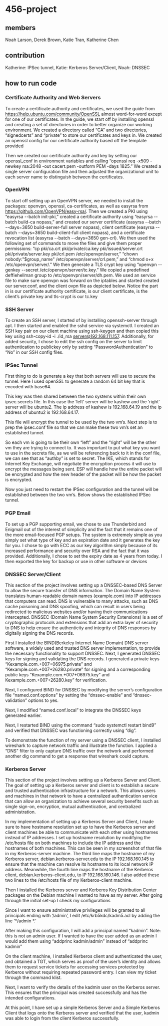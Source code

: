 # 456-project

## members 
Noah Larson, 
Derek Brown, 
Katie Tran,
Katherine Chen 

## contribution 
Katherine: IPSec tunnel, Katie: Kerberos Server/Client, Noah: DNSSEC 


## how to run code 
### Certificate Authority and Web Servers 
To create a certificate authority and certificates, we used the guide from https://help.ubuntu.com/community/OpenSSL almost word-for-word except for one of our certificates. In the guide, we start off by installing openssl and creating a set of directories in order to better organize our working environment. We created a directory called “CA” and two directories, “signedcerts” and “private” to store our certificates and keys in. We created an openssl config for our certificate authority based off the template provided

Then we created our certificate authority and key by setting our openssl_conf in environment variables and calling “openssl req -x509 -newkey rsa:2048 -out cacert.pem -outform PEM -days 1825.” We created a single server configuration file and then adjusted the organizational unit to each server name to distinguish between the certificates. 



### OpenVPN
To start off setting up an OpenVPN server, we needed to install the packages: openvpn, openssl, ca-certificates, as well as easyrsa from https://github.com/OpenVPN/easy-rsa/. Then we created a PKI using “easyrsa --batch init-pki,” created a certificate authority using “easyrsa --batch build-ca nopass,” and created our server certificate (easyrsa --batch --days=3650 build-server-full server nopass), client certificate (easyrsa --batch --days=3650 build-client-full client nopass), and a certificate revocation list (easyrsa --batch --days=3650 gen-crl). We then used the following set of commands to move the files and give them proper permissions: “cp pki/ca.crt pki/private/ca.key pki/issued/server.crt pki/private/server.key pki/crl.pem /etc/openvpn/server,” “chown nobody:"$group_name" /etc/openvpn/server/crl.pem,” and “chmod o+x /etc/openvpn/server/.” We then generate a TLS crypt key using “openvpn --genkey --secret /etc/openvpn/server/tc.key.” We copied a predefined deffiehellman group to /etc/openvpn/server/dh.pem. We used an service file to make sure openvpn was forward on the iptables and started created our server.conf, and the client ovpn file as depicted below. Notice the part in <ca> is our certificate authority certificate, <cert> is our client certificate, <key> is the client’s private key and tls-crypt is our tc.key 

### SSH Server
To create an SSH server, I started of by installing openssh-server through apt. I then started and enabled the sshd service via systemctl. I created an SSH key pair on our client machine using ssh-keygen and then copied this key using ssh-copy-id -i ./id_rsa server@192.168.111.157. Additionally, for added security, I chose to edit the ssh config on the server to limit authentication to publickey only by setting “PasswordAuthentication” to “No” in our SSH config files.

### IPSec Tunnel 
First thing to do is generate a key that both servers will use to secure the tunnel. Here I used openSSL to generate a random 64 bit key that is encoded with base64. 

This key was then shared between the two systems within their own ipsec.secrets file. In this case the ‘left’ server will be kashew and the ‘right’ server will be ubuntu2. The ip address of kashew is 192.168.64.19 and the ip address of ubuntu2 is 192.168.64.17. 

This file will encrypt the tunnel to be used by the two vm’s. Next step is to prep the ipsec.conf file so that we can make these two vm’s set an established tunnel. 

So each vm is going to be their own “left” and the “right” will be the other vm they are trying to connect to. It was important to put what key you want to use in the secrets file, as we will be referencing back to it in the conf file, we can see that as “authby” is set to secret. The IKE, which stands for Internet Key Exchange, will negotiate the encryption process it will use to encrypt the messages being sent. ESP will handle how the entire packet will be encrypted and how the new header of the packet will be how the packet is encrypted. 

Now you just need to restart the IPSec configuration and the tunnel will be established between the two vm’s. Below shows the established IPSec tunnel. 

### PGP Email 
To set up a PGP supporting email, we chose to use Thunderbird and Enigmail out of the interest of simplicity and the fact that it remains one of the more email-focused PGP setups. The system is extremely simple as you simply set what type of key and an expiration date and it generates the key for you. I chose to go with ECC as our key algorithm simply because of its increased performance and security over RSA and the fact that it was provided. Additionally, I chose to set the expiry date as 4 years from today. I then exported the key for backup or use in other software or devices

### DNSSEC Server/Client
This section of the project involves setting up a DNSSEC-based DNS Server to allow the secure transfer of DNS information. The Domain Name System translates human-readable domain names (example.com) into IP addresses that computers can read. DNS is vulnerable to many attacks, such as DNS cache poisoning and DNS spoofing, which can result in users being redirected to malicious websites and/or having their communications intercepted. DNSSEC (Domain Name System Security Extensions) is a set of cryptographic protocols and extensions that add an extra layer of security to DNS to help ensure the authenticity and integrity of DNS responses by digitally signing the DNS records.

First I installed the BIND(Berkeley Internet Name Domain) DNS server software, a widely used and trusted DNS server implementation, to provide the necessary functionality to support DNSSEC.
Next, I generated DNSSEC keys for signing and validating the DNS records. I generated a private keys “Kexample.com.+007+06975.private” and “Kexample.com.+007+26280.private” for signing and a corresponding public keys “Kexample.com.+007+06975.key” and Kexample.com.+007+26280.key” for verification.

Next, I configured BIND for DNSSEC by modifying the server’s configuration file “named.conf.options” by setting the “dnssec-enable” and “dnssec-validation” options to yes.

Next, I modified “named.conf.local” to integrate the DNSSEC keys generated earlier. 

Next, I restarted BIND using the command “sudo systemctl restart bind9” and verified that DNSSEC was functioning correctly using “dig”.

To demonstrate the function of my server using a DNSSEC client, I installed wireshark to capture network traffic and illustrate the function. I applied a “DNS” filter to only capture DNS traffic over the network and performed another dig command to get a response that wireshark could capture.

### Kerberos Server
This section of the project involves setting up a Kerberos Server and Client. The goal of setting up a Kerberos server and client is to establish a secure and trusted authentication infrastructure for a network. This allows users and machines in that network to have a centralized authentication service that can allow an organization to achieve several security benefits such as single sign-on, encryption, mutual authentication, and centralized administration.

In my implementation of setting up a Kerberos Server and Client, I made sure to have hostname resolution set up to have the Kerberos server and client machines be able to communicate with each other using hostnames instead of IP addresses. I set up hostname resolution by modifying the /etc/hosts file on both machines to include the IP address and the hostnames of both machines. This can be seen in my screenshot of that file in my Kerberos-server machine. The third line maps the hostname of my Kerberos server, debian.kerberos-server.edu to the IP 192.168.160.145 to ensure that the machine can resolve its hostname to its local network IP address. Meanwhile, the fourth line maps the hostname of the Kerberos client, debian.kerberos-client.edu, to IP 192.168.160.146. I also added these two lines to the /etc/hosts file of my Kerberos-client machine.

Then I installed the Kerberos server and Kerberos Key Distribution Center packages on the Debian machine I wanted to have as my server. After going through the initial set-up I check my configurations

Since I want to ensure administrative privileges will be granted to all principals ending with ‘/admin’, I edit /etc/krb5kdc/kadm5.acl by adding the line  ‘*/admin *.’ 
  
After making this configuration, I will add a principal named “kadmin”. Note: this is not an admin user. If I wanted to have the user added as an admin I would add them using “addprinc kadmin/admin” instead of “addprinc kadmin”

On the client machine, I installed Kerberos client and authenticated the user, and obtained a TGT, which serves as proof of the user’s identity and allows them to request service tickets for accessing services protected by Kerberos without requiring repeated password entry. I can view my ticket through the command klist.

Next, I want to verify the details of the kadmin user on the Kerberos server. This ensures that the principal was created successfully and has the intended configurations.

At this point, I have set up a simple Kerberos Server and a Simple Kerberos Client that logs onto the Kerberos server and verified that the user, kadmin was able to login from the client Kerberos successfully.  

